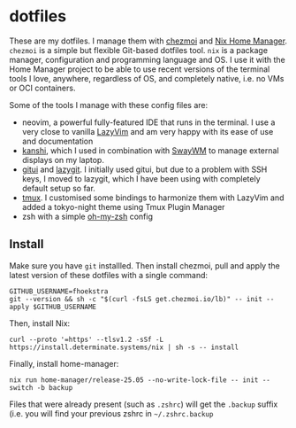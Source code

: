 # dotfiles

These are my dotfiles. I manage them with [chezmoi](https://www.chezmoi.io/) and [Nix Home Manager](https://nix-community.github.io/home-manager/).
`chezmoi` is a simple but flexible Git-based dotfiles tool.
`nix` is a package manager, configuration and programming language and OS. I use it with the Home Manager project to be able to use recent versions of the terminal tools I love, anywhere, regardless of OS, and completely native, i.e. no VMs or OCI containers.

Some of the tools I manage with these config files are:
- neovim, a powerful fully-featured IDE that runs in the terminal. I use a very close to vanilla [LazyVim](http://www.lazyvim.org/) and am very happy with its ease of use and documentation
- [kanshi](https://git.sr.ht/~emersion/kanshi), which I used in combination with [SwayWM](https://swaywm.org/) to manage external displays on my laptop.
- [gitui](https://github.com/extrawurst/gitui) and [lazygit](https://github.com/jesseduffield/lazygit). I initially used gitui, but due to a problem with SSH keys, I moved to lazygit, which I have been using with completely default setup so far.
- [tmux](https://github.com/tmux/tmux/wiki). I customised some bindings to harmonize them with LazyVim and added a tokyo-night theme using Tmux Plugin Manager
- zsh with a simple [oh-my-zsh](https://ohmyz.sh/) config

## Install

Make sure you have `git` installled.
Then install chezmoi, pull and apply the latest version of these dotfiles with a single command:
```
GITHUB_USERNAME=fhoekstra
git --version && sh -c "$(curl -fsLS get.chezmoi.io/lb)" -- init --apply $GITHUB_USERNAME
```

Then, install Nix:
```
curl --proto '=https' --tlsv1.2 -sSf -L https://install.determinate.systems/nix | sh -s -- install
```

Finally, install home-manager:
```
nix run home-manager/release-25.05 --no-write-lock-file -- init --switch -b backup
```
Files that were already present (such as `.zshrc`) will get the `.backup` suffix (i.e. you will find your previous zshrc in `~/.zshrc.backup`

